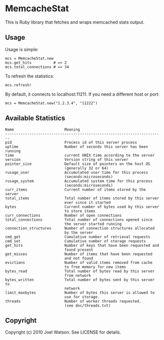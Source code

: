 # MemcacheStat

This is Ruby library that fetches and wraps memcached stats output.

## Usage

Usage is simple:

    mcs = MemcacheStat.new
    mcs.get_hits          # => 2
    mcs.total_connections # => 34

To refresh the statistics:

    mcs.refresh!

By default, it connects to localhost:11211. If you need a different host or port:

    mcs = MemcacheStat.new("1.2.3.4", "11222")

## Available Statistics

    Name                       Meaning
    ------------------------------------------------------------------------
    pid                        Process id of this server process
    uptime                     Number of seconds this server has been running
    time                       current UNIX time according to the server
    version                    Version string of this server
    pointer_size               Default size of pointers on the host OS
                               (generally 32 or 64)
    rusage_user                Accumulated user time for this process 
                               (seconds:microseconds)
    rusage_system              Accumulated system time for this process 
                               (seconds:microseconds)
    curr_items                 Current number of items stored by the server
    total_items                Total number of items stored by this server 
                               ever since it started
    bytes                      Current number of bytes used by this server 
                               to store items
    curr_connections           Number of open connections
    total_connections          Total number of connections opened since 
                               the server started running
    connection_structures      Number of connection structures allocated 
                               by the server
    cmd_get                    Cumulative number of retrieval requests
    cmd_set                    Cumulative number of storage requests
    get_hits                   Number of keys that have been requested and 
                               found present
    get_misses                 Number of items that have been requested 
                               and not found
    evictions                  Number of valid items removed from cache                                                                           
                               to free memory for new items
    bytes_read                 Total number of bytes read by this server 
                               from network
    bytes_written              Total number of bytes sent by this server to 
                               network
    limit_maxbytes             Number of bytes this server is allowed to
                               use for storage.
    threads                    Number of worker threads requested.
                               (see doc/threads.txt)

## Copyright

Copyright (c) 2010 Joel Watson. See LICENSE for details.
